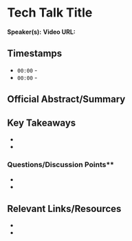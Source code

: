 # Tech Talk Title

**Speaker(s):** 
**Video URL:** 

## Timestamps

- `00:00` - 
- `00:00` - 

## Official Abstract/Summary

> 

## Key Takeaways

- 
- 

### Questions/Discussion Points**

- 
- 

## Relevant Links/Resources

- 
- 
